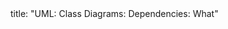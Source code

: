 <frontmatter>
title: "UML: Class Diagrams: Dependencies: What"
</frontmatter>

<include src="unit-inPage-asFlat.md" boilerplate />
